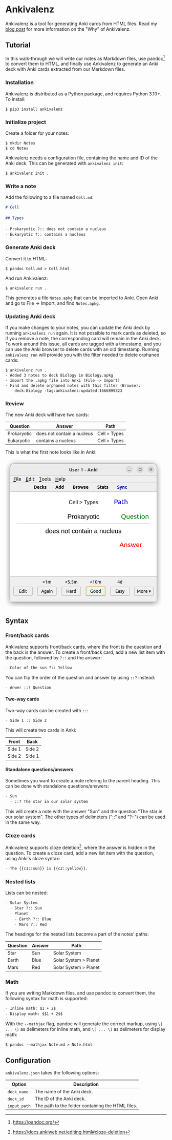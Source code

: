 # Ankivalenz

Ankivalenz is a tool for generating Anki cards from HTML files. Read my [blog post](https://harry.vangberg.name/posts/anki-cards-with-ankivalenz/) for more information on the "Why" of Ankivalenz.

## Tutorial

In this walk-through we will write our notes as Markdown files, use
pandoc[^pandoc] to convert them to HTML, and finally use Ankivalenz to
generate an Anki deck with Anki cards extracted from our Markdown files.

### Installation

Ankivalenz is distributed as a Python package, and requires Python 3.10+. To install:

```
$ pip3 install ankivalenz
```

### Initialize project

Create a folder for your notes:

```
$ mkdir Notes
$ cd Notes
```

Ankivalenz needs a configuration file, containing the name and ID of the
Anki deck. This can be generated with `ankivalenz init`:

```
$ ankivalenz init .
```

### Write a note

Add the following to a file named `Cell.md`:

```markdown
# Cell

## Types

- Prokaryotic ?:: does not contain a nucleus
- Eukaryotic ?:: contains a nucleus
```

### Generate Anki deck

Convert it to HTML:

```
$ pandoc Cell.md > Cell.html
```

And run Ankivalenz:

```
$ ankivalenz run .
```

This generates a file `Notes.apkg` that can be imported to Anki. Open
Anki and go to File -> Import, and find `Notes.apkg`.

### Updating Anki deck

If you make changes to your notes, you can update the Anki deck by
running `ankivalenz run` again. It is not possible to mark cards
as deleted, so if you remove a note, the corresponding card will
remain in the Anki deck. To work around this issue, all cards are
tagged with a timestamp, and you can use the Anki browser to delete
cards with an old timestamp. Running `ankivalenz run` will provide
you with the filter needed to delete orphaned cards:

```
$ ankivalenz run .
- Added 3 notes to deck Biology in Biology.apkg
- Import the .apkg file into Anki (File -> Import)
- Find and delete orphaned notes with this filter (Browse):
    deck:Biology -tag:ankivalenz:updated:1666899823
```

### Review

The new Anki deck will have two cards:

| Question    | Answer                     | Path         |
| ----------- | -------------------------- | ------------ |
| Prokaryotic | does not contain a nucleus | Cell > Types |
| Eukaryotic  | contains a nucleus         | Cell > Types |

This is what the first note looks like in Anki:

![Anki review](images/anki-review.png)

## Syntax

### Front/back cards

Ankivalenz supports front/back cards, where the front is the question
and the back is the answer. To create a front/back card, add a new list item
with the question, followed by `?::` and the answer:

```markdown
- Color of the sun ?:: Yellow
```

You can flip the order of the question and answer by using `::?` instead:

```markdown
- Anwer ::? Question
```

#### Two-way cards

Two-way cards can be created with `::`:

```markdown
- Side 1 :: Side 2
```

This will create two cards in Anki:

| Front  | Back   |
| ------ | ------ |
| Side 1 | Side 2 |
| Side 2 | Side 1 |

#### Standalone questions/answers

Sometimes you want to create a note refering to the parent heading.
This can be done with standalone questions/answers:

```markdown
- Sun
  - ::? The star in our solar system
```

This will create a note with the answer "Sun" and the question "The star
in our solar system". The other types of delimeters ("::" and "?::") can
be used in the same way.

### Cloze cards

Ankivalenz supports cloze deletion[^cloze], where the answer is hidden in the
question. To create a cloze card, add a new list item with the question,
using Anki's cloze syntax:

```markdown
- The {{c1::sun}} is {{c2::yellow}}.
```

### Nested lists

Lists can be nested:

```markdown
- Solar System
  - Star ?:: Sun
  - Planet
    - Earth ?:: Blue
    - Mars ?:: Red
```

The headings for the nested lists become a part of the notes' paths:

| Question | Answer | Path                  |
| -------- | ------ | --------------------- |
| Star     | Sun    | Solar System          |
| Earth    | Blue   | Solar System > Planet |
| Mars     | Red    | Solar System > Planet |

### Math

If you are writing Markdown files, and use pandoc to convert them,
the following syntax for math is supported:

```markdown
- Inline math: $1 + 2$
- Display math: $$1 + 2$$
```

With the `--mathjax` flag, pandoc will generate the correct markup,
using `\( ... \)` as delimeters for inline math, and `\[ ... \]` as
delimeters for display math:

```
$ pandoc --mathjax Note.md > Note.html
```

[^pandoc]: https://pandoc.org/
[^cloze]: https://docs.ankiweb.net/editing.html#cloze-deletion

## Configuration

`ankivalenz.json` takes the following options:

| Option       | Description                                       |
| ------------ | ------------------------------------------------- |
| `deck_name`  | The name of the Anki deck.                        |
| `deck_id`    | The ID of the Anki deck.                          |
| `input_path` | The path to the folder containing the HTML files. |
